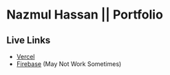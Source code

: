 # Nazmul Hassan || Portfolio

## Live Links

- [Vercel](https://nazmul-nhb.vercel.app/)
- [Firebase](https://nazmul-nhb.web.app/) (May Not Work Sometimes)
